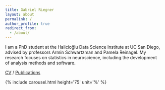 ```yaml
---
title: Gabriel Riegner
layout: about
permalink: /
author_profile: true
redirect_from: 
  - /about/
---
```


I am a PhD student at the Halicioğlu Data Science Institute at UC San Diego, advised by professors Armin Schwartzman and Pamela Reinagel. My research focuses on statistics in neuroscience, including the development of analysis methods and software. 

[CV](/assets/cv.pdf)   /  [Publications](https://scholar.google.com/citations?user=3htMf8AAAAAJ&hl=en)

{% include carousel.html height='75' unit='%' %}
